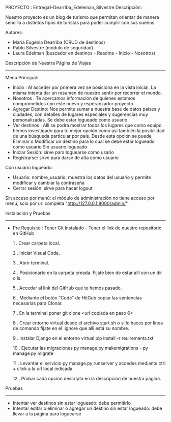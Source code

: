 PROYECTO : Entrega1-Dearriba_Edeleman_Silvestre
Descripción:

Nuestro proyecto es un blog de turismo que permitan orientar de manera sencilla a distintos tipos de turistas para poder cumplir con sus sueños.

Autores:
- María Eugenia Dearriba (CRUD de destinos)
- Pablo Silvestre (módulo de seguridad)
- Laura Edelman (buscador en destinos - Readme - Inicio - Nosotros)

Descripción de Nuestra Página de Viajes
***************************************
Menú Principal:

  - Inicio         : Al acceder por primera vez se posiciona en la vista inicial. La misma intenta dar un resumen de nuestro sentir por recorrer el mundo.
  - Nosotros       : Te acercamos información de quienes estamos comprometidos con este nuevo y esperanzador proyecto.
  - Agregar Destino: Nos permite sumar a nuestra base de datos paises y ciudades, con detalles de lugares especiales y sugerencias muy personalizadas. Se debe estar logueado como usuario
  - Ver destinos   : Alli se podrá mostrar todos los lugares que como equipo hemos investigado para tu mejor opción como así también la posibilidad de una búsqueda
                   particular por país. Desde esta opción se puede Eliminar o Modificar un destino para lo cual se debe estar logueado como usuario
  Sin usuario logueado
  - Iniciar Sesión: sirve para loguearse como usario
  - Registrarse: sirve para darse de alta como usuario

  Con usuario logueado:
  - Usuario: nombre_usuario: muestra los datos del usuario y permite modificar y cambiar la contraseña
  - Cerrar sesión: sirve para hacer logout

  Sin acceso por menú: el módulo de administración no tiene acceso por menú, solo por url completa "http://127.0.0.1:8000/admin/"

Instalación y Pruebas
*********************
- Pre Requisito : Tener Git Instalado - Tener el link de nuestro repositorio en GitHub

  1 . Crear carpeta local.
  
  2 . Iniciar Visual Code.
  
  3 . Abrir terminal.
  
  4 . Posicionarte en la carpeta creada. Fijate bien de estar allí con un dir o ls.
  
  5 . Acceder al link del GitHub que te hemos pasado.
  
  6 . Mediante el botón "Code" de HitGub copiar las sentencias necesarias para Clonar.
  
  7 . En la terminal poner git clone <url copiada en paso 6>
  
  8 . Crear entorno virtual desde el archivo start.sh o si lo haces por linea de comando fijate en el .ignore que alli está su nombre.
  
  9 . Instalar Django en el entorno virtual pip install -r reuirements.txt
  
  10 . Ejecutar las migraciones py manage.py makemigrations - py manage.py migrate
  
  11 . Levantar el servicio py manage.py runserver y accedes mediante ctrl + click a la url local indicada.
  
  12 . Probar cada opción descripta en la descripción de nuestra página.
    
Pruebas
***************
- Intentar ver destinos sin estar logueado: debe permitirlo
- Intentar editar o eliminar o agregar un destino sin estar logueado: debe llevar a la página para loguearse


  

